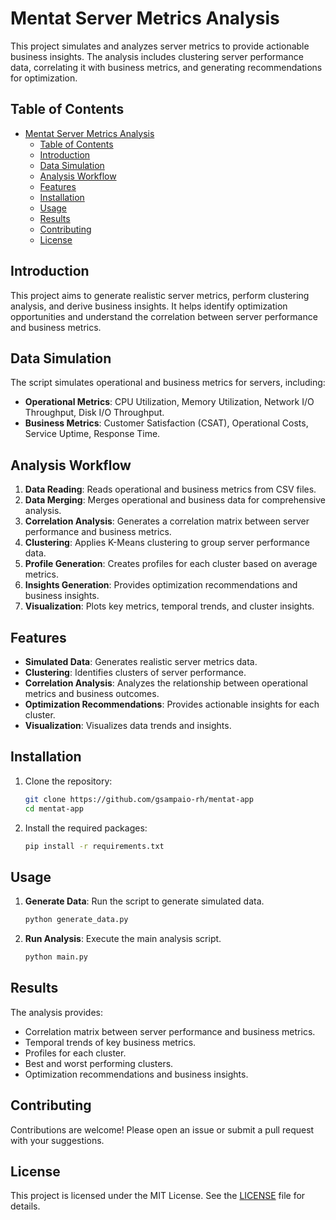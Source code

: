 # Mentat Server Metrics Analysis

This project simulates and analyzes server metrics to provide actionable business insights. The analysis includes clustering server performance data, correlating it with business metrics, and generating recommendations for optimization.

## Table of Contents

- [Mentat Server Metrics Analysis](#mentat-server-metrics-analysis)
  - [Table of Contents](#table-of-contents)
  - [Introduction](#introduction)
  - [Data Simulation](#data-simulation)
  - [Analysis Workflow](#analysis-workflow)
  - [Features](#features)
  - [Installation](#installation)
  - [Usage](#usage)
  - [Results](#results)
  - [Contributing](#contributing)
  - [License](#license)

## Introduction

This project aims to generate realistic server metrics, perform clustering analysis, and derive business insights. It helps identify optimization opportunities and understand the correlation between server performance and business metrics.

## Data Simulation

The script simulates operational and business metrics for servers, including:

- **Operational Metrics**: CPU Utilization, Memory Utilization, Network I/O Throughput, Disk I/O Throughput.
- **Business Metrics**: Customer Satisfaction (CSAT), Operational Costs, Service Uptime, Response Time.

## Analysis Workflow

1. **Data Reading**: Reads operational and business metrics from CSV files.
2. **Data Merging**: Merges operational and business data for comprehensive analysis.
3. **Correlation Analysis**: Generates a correlation matrix between server performance and business metrics.
4. **Clustering**: Applies K-Means clustering to group server performance data.
5. **Profile Generation**: Creates profiles for each cluster based on average metrics.
6. **Insights Generation**: Provides optimization recommendations and business insights.
7. **Visualization**: Plots key metrics, temporal trends, and cluster insights.

## Features

- **Simulated Data**: Generates realistic server metrics data.
- **Clustering**: Identifies clusters of server performance.
- **Correlation Analysis**: Analyzes the relationship between operational metrics and business outcomes.
- **Optimization Recommendations**: Provides actionable insights for each cluster.
- **Visualization**: Visualizes data trends and insights.

## Installation

1. Clone the repository:

    ```sh
    git clone https://github.com/gsampaio-rh/mentat-app
    cd mentat-app
    ```

2. Install the required packages:

    ```sh
    pip install -r requirements.txt
    ```

## Usage

1. **Generate Data**: Run the script to generate simulated data.

    ```sh
    python generate_data.py
    ```

2. **Run Analysis**: Execute the main analysis script.

    ```sh
    python main.py
    ```

## Results

The analysis provides:

- Correlation matrix between server performance and business metrics.
- Temporal trends of key business metrics.
- Profiles for each cluster.
- Best and worst performing clusters.
- Optimization recommendations and business insights.

## Contributing

Contributions are welcome! Please open an issue or submit a pull request with your suggestions.

## License

This project is licensed under the MIT License. See the [LICENSE](LICENSE) file for details.
